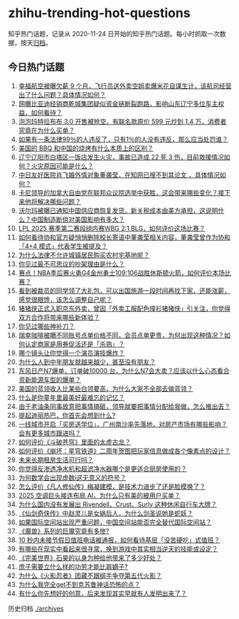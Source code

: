 # zhihu-trending-hot-questions

知乎热门话题，记录从 2020-11-24
日开始的知乎热门话题。每小时抓取一次数据，按天[归档](./archives)。

## 今日热门话题

<!-- BEGIN -->
<!-- 最后更新时间 Wed Apr 30 2025 02:00:25 GMT+0800 (China Standard Time) -->

1. [幸福航空被曝欠薪 9 个月，飞行员送外卖空姐卖爆米花自谋生计，该航司经营出了什么问题？具体情况如何？](https://www.zhihu.com/question/1900230974308071200)
1. [网曝比亚迪经销商乾城集团疑似资金链断裂跑路，影响山东辽宁多位车主权益，如何看待？](https://www.zhihu.com/question/1900204375965664300)
1. [泡泡玛特拉布布 3.0 开售被抢空，有联名款原价 599 元炒到 1.4 万，消费者究竟在为什么买单？](https://www.zhihu.com/question/1899745186277490700)
1. [如果有一条法律99％的人违反了，只有1％的人没有违反，那么应当处罚谁？](https://www.zhihu.com/question/1897472190280073700)
1. [美国的 BBQ 和中国的烧烤有什么本质上的区别？](https://www.zhihu.com/question/24205605)
1. [辽宁辽阳市白塔区一饭店发生火灾，事故已造成 22 死 3 伤，目前救援情况如何？火灾原因可能是什么？](https://www.zhihu.com/question/1900590222984570600)
1. [中日友好医院肖飞婚外情对象董袭莹，在知网已搜不到其论文 ，具体情况如何？](https://www.zhihu.com/question/1900520509860438300)
1. [卡尼领导的加拿大自由党在联邦众议院选举中获胜，这会带来哪些变化？接下来他将解决哪些问题？](https://www.zhihu.com/question/1900498909069042000)
1. [沃尔玛被曝已通知中国供应商恢复发货，新关税成本由美方承担，这说明什么？中国制造断供对美国影响有多大？](https://www.zhihu.com/question/1900602634513114000)
1. [LPL 2025 赛季第二赛段组内赛WBG 2:1 BLG，如何评价这场比赛？](https://www.zhihu.com/question/1900648633260577500)
1. [如何看待协和官方疑悄悄删除校长寄语中董袭莹相关内容，董袭莹曾作为协和「4+4 模式」代表学生被提及？](https://www.zhihu.com/question/1900632073909265700)
1. [为什么法律不允许城镇居民购买农村宅基地呢？](https://www.zhihu.com/question/13524300130)
1. [你见过最不可思议的吵架理由是什么？](https://www.zhihu.com/question/470916875)
1. [赛点！NBA季后赛火勇G4金州勇士109:106战胜休斯顿火箭，如何评价本场比赛？](https://www.zhihu.com/question/1900536304531399000)
1. [看到被裁员的同学领了大礼包，可以出国旅游一段时间再找下家，还能涨薪，感觉很眼馋，该怎么调整自己呢？](https://www.zhihu.com/question/1899513047774627600)
1. [猪猪侠正式入职京东外卖，曾因「外卖工服配色撞衫猪猪侠」引关注，你觉得双方合作将带来哪些新体验？](https://www.zhihu.com/question/1900156997212550400)
1. [你见过哪些神补刀？](https://www.zhihu.com/question/28872489)
1. [瑞幸咖啡被曝不同账号点单价格不同，会员点单更贵，为何出现这种情况？如何认定商家是用券促活还是「杀熟」？](https://www.zhihu.com/question/1900451655742387500)
1. [哪个镜头让你觉得一个演员演技爆炸？](https://www.zhihu.com/question/59668708)
1. [为什么人到中年朋友就越来越少，甚至没有朋友？](https://www.zhihu.com/question/553385723)
1. [东风日产N7爆单，订单破10000 台，为什么N7会大卖？应该以什么心态看合资新能源车型的爆单？](https://www.zhihu.com/question/1900072381575325200)
1. [美国的蓝领收入比某些白领要高，为什么大家不全部去做蓝领？](https://www.zhihu.com/question/12651469462)
1. [什么是你童年里最美好最难忘的记忆？](https://www.zhihu.com/question/368559936)
1. [由于老油条同事故意把事情搞砸，领导就要把事情分配给我做，怎么推出去？](https://www.zhihu.com/question/1900502007531414300)
1. [提起迪丽热巴，你首先会想到什么?](https://www.zhihu.com/question/1899915801949082400)
1. [一线城市开启「买房送学位」，广州南沙率先落地，对房产市场有哪些影响？会有更多城市跟进吗？](https://www.zhihu.com/question/1900492897821922000)
1. [如何评价《斗破苍穹》里面的太虚古龙？](https://www.zhihu.com/question/8593228164)
1. [如何评价《崩坏：星穹铁道》二周年贺图把玩家信息做成各个像素点的设计？](https://www.zhihu.com/question/1900199357699061200)
1. [未来长期租房生活可行吗？](https://www.zhihu.com/question/656487946)
1. [你觉得反渗透净水机和超滤净水器哪个是更适合厨房使用的？](https://www.zhihu.com/question/526430477)
1. [为何数学会出现虚数i这无意义的符号？](https://www.zhihu.com/question/12213369379)
1. [怎么评价《凡人修仙传》梅凝建模，是技术力进步了还是脸模换了？](https://www.zhihu.com/question/1899767909842158600)
1. [2025 空调巨头接连布局 AI，为什么只有美的被用户买单？](https://www.zhihu.com/question/1900480048840025300)
1. [为什么国内没有发展出 Rivendell、Crust、Surly 这种休闲自行车大牌？](https://www.zhihu.com/question/1898452718651147800)
1. [《仙剑奇侠传》中赵灵儿是女娲后人，为什么剑圣说她是蛇妖？](https://www.zhihu.com/question/520487512)
1. [如果国际空间站出现严重问题，中国空间站能否完全替代国际空间站？](https://www.zhihu.com/question/1899830226948679000)
1. [《魔兽》系列的巨魔究竟有多惨?](https://www.zhihu.com/question/570222535)
1. [10 秒内未接节假日值班电话被通报，如何看待基层「没苦硬吃」式值班？](https://www.zhihu.com/question/1900474463910339300)
1. [有哪些在现实中看起来很寻常，换到游戏中其实相当逆天的技能或设定？](https://www.zhihu.com/question/1900568525929681200)
1. [《完美世界》石昊的以身为种给他带来了多少好处？](https://www.zhihu.com/question/498260486)
1. [庶子需要立什么样的功劳才能比肩嫡子?](https://www.zhihu.com/question/1899039350395733200)
1. [为什么《火影忍者》团藏不跟纲手争夺第五代火影？](https://www.zhihu.com/question/341251599)
1. [为什么我完全get不到克苏鲁神话恐怖的点？](https://www.zhihu.com/question/370388031)
1. [有什么你先想好的创意，后来发现其实早就有人发明出来了？](https://www.zhihu.com/question/307464793)

<!-- END -->

历史归档 [./archives](./archives)
